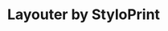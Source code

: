 ---
title: "Layouter by StyloPrint"
url: /hiddenhausen/layouter-by-styloprint/
shop: Schreibwaren
---